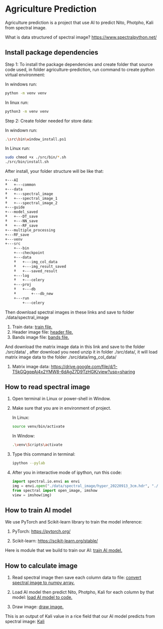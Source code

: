 # Agriculture Prediction

Agriculture prediction is a project that use AI to predict Nito, Photpho, Kali from spectral image.

What is data structured of spectral image? <https://www.spectralpython.net/>


## Install package dependencies

Step 1: To install the package dependencies and create folder that source code used, in folder agriculture-prediction, run command to create python virtual environment:

In windows run:

```bash
python -m venv venv
```

In linux run:

```bash
python3 -m venv venv
```

Step 2: Create folder needed for store data:

In windown run:

```bash
.\src\bin\window_install.ps1
```

In Linux run:

```bash
sudo chmod +x ./src/bin/*.sh
./src/bin/install.sh
```

After install, your folder structure will be like that:

```bash
+---AI
ª   +---common
+---data
ª   +---spectral_image
ª   +---spectral_image_1
ª   +---spectral_image_2
+---guide
+---model_saved
ª   +---DT_save
ª   +---NN_save
ª   +---RF_save
+---multiple_processing
+---RF_save
+---venv
+---src
    +---bin
    +---checkpoint
    +---data
    ª   +---img_col_data
    ª   +---img_result_saved
    ª   +---saved_result
    +---log
    ª   +---celery
    +---proj
    ª   +---db
    ª       +---db_new
    +---run
        +---celery
```

Then download spectral images in these links and save to folder ./data/spectral_image
1) Train data: [train file.](https://docs.google.com/spreadsheets/d/10Wp1fz59lR28xio-lvEcxIZ8OE09b267/edit?usp=sharing&ouid=101687776546423364812&rtpof=true&sd=true)
2) Header image file: [header file.](https://drive.google.com/file/d/1-FeYM1thYKsi6yO2wcq_kHSVfwjpz9ki/view?usp=sharing)
3) Bands image file: [bands file.](https://drive.google.com/file/d/1dklZdpA4T_NShh1JvcG4PF4MLpzOMb-k/view?usp=sharing)

And download the matrix image data in this link and save to the folder ./src/data/ , after download you need unzip it in folder ./src/data/, it will load matrix image data to the folder ./src/data/img_col_data/
1) Matrix image data: https://drive.google.com/file/d/1-T5kGQgqeAj4x2YMW8-6dAgZ7D9TzHGK/view?usp=sharing

## How to read spectral image
1) Open terminal in Linux or power-shell in Window.
2) Make sure that you are in environment of project.

	In Linux:
	```bash
	source venv/bin/activate
	```

	In Window:
	```bash
	.\venv\Scripts\activate
	```
4) Type this command in terminal:

	```bash
	ipython --pylab
	```
4) After you in interactive mode of ipython, run this code:
	```python
	import spectral.io.envi as envi
	img = envi.open("./data/spectral_image/hyper_20220913_3cm.hdr", "./data/spectral_image/hyper_20220913_3cm.img")
	from spectral import open_image, imshow
	view = imshow(img)
	```

## How to train AI model

We use PyTorch and Scikit-learn library to train the model inference: 
1) PyTorch: <https://pytorch.org/>

2) Scikit-learn: <https://scikit-learn.org/stable/>

Here is module that we build to train our AI: [train AI model.](https://github.com/Hieucaohd/agricultural-prediction/blob/main/AI/common/read_spectral_common.py)



## How to calculate image

1) Read spectral image then save each column data to file: [convert spectral image to numpy array.](https://github.com/Hieucaohd/agricultural-prediction/blob/main/src/convert_img_to_np.ipynb)

2) Load AI model then predict Nito, Photpho, Kali for each column by that model: [load AI model to code.](https://github.com/Hieucaohd/agricultural-prediction/blob/main/src/bulk_calculate.ipynb)

3) Draw image: [draw image.](https://github.com/Hieucaohd/agricultural-prediction/blob/main/src/draw_img.ipynb)

This is an output of Kali value in a rice field that our AI model predicts from spectral image: [Kali](https://drive.google.com/file/d/1JZhQGkN3quckHi6w2KTPkBo981xNZdnu/view?usp=sharing)


